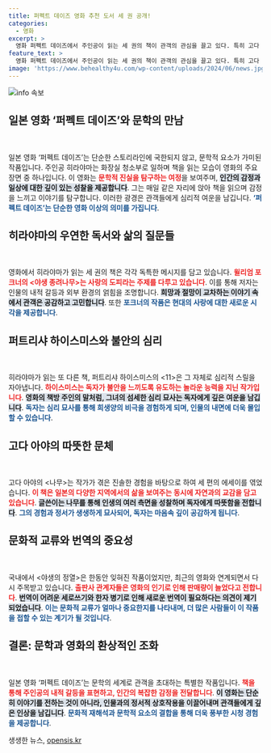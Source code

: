 ```yaml
---
title: 퍼펙트 데이즈 영화 추천 도서 세 권 공개!
categories:
  - 영화
excerpt: >
  영화 퍼펙트 데이즈에서 주인공이 읽는 세 권의 책이 관객의 관심을 끌고 있다. 특히 고다 아야의 <나무>가 새롭게 주목받으며 재번역이 예정됨에 따라 이들 작품의 이야기가 재조명된다. 한편, 퍼트리샤 하이스미스의 <11>은 독창적인 심리 묘사가 돋보이며, 영화와 책의 만남이 새로운 흥미를 유발하고 있다.
feature_text: >
  영화 퍼펙트 데이즈에서 주인공이 읽는 세 권의 책이 관객의 관심을 끌고 있다. 특히 고다 아야의 <나무>가 새롭게 주목받으며 재번역이 예정됨에 따라 이들 작품의 이야기가 재조명된다. 한편, 퍼트리샤 하이스미스의 <11>은 독창적인 심리 묘사가 돋보이며, 영화와 책의 만남이 새로운 흥미를 유발하고 있다.
image: 'https://www.behealthy4u.com/wp-content/uploads/2024/06/news.jpg'
---
```


<p><img src="https://www.behealthy4u.com/wp-content/uploads/2024/06/news.jpg" alt="info 속보" /></p>

<h2 data-ke-size="size26">일본 영화 ‘퍼펙트 데이즈’와 문학의 만남</h2>

<p data-ke-size="size16">&nbsp;</p>  

<p>일본 영화 ‘퍼펙트 데이즈’는 단순한 스토리라인에 국한되지 않고, 문학적 요소가 가미된 작품입니다. 주인공 히라야마는 화장실 청소부로 일하며 책을 읽는 모습이 영화의 주요 장면 중 하나입니다. 이 영화는 <b><span style="color: #ee2323;">문학적 진실을 탐구하는 여정</span></b>을 보여주며, <b><span style="background-color: #21538527;">인간의 감정과 일상에 대한 깊이 있는 성찰을 제공합니다</span></b>. 그는 매일 같은 자리에 앉아 책을 읽으며 감정을 느끼고 이야기를 탐구합니다. 이러한 광경은 관객들에게 심리적 여운을 남깁니다. <b><span style="color: #1a5490;">‘퍼펙트 데이즈’는 단순한 영화 이상의 의미를 가집니다</span></b>.</p>

<h2 data-ke-size="size26">히라야마의 우연한 독서와 삶의 질문들</h2>

<p data-ke-size="size16">&nbsp;</p>  

<p>영화에서 히라야마가 읽는 세 권의 책은 각각 독특한 메시지를 담고 있습니다. <b><span style="color: #ee2323;">윌리엄 포크너의 &lt;야생 종려나무&gt;는 사랑의 도피라는 주제를 다루고 있습니다</span></b>. 이를 통해 저자는 인물의 내적 갈등과 외부 환경의 얽힘을 조명합니다. <b><span style="background-color: #21538527;">희망과 절망이 교차하는 이야기 속에서 관객은 공감하고 고민합니다</span></b>. 또한 <b><span style="color: #1a5490;">포크너의 작품은 현대의 사랑에 대한 새로운 시각을 제공합니다</span></b>.</p>

<h2 data-ke-size="size26">퍼트리샤 하이스미스와 불안의 심리</h2>

<p data-ke-size="size16">&nbsp;</p>  

<p>히라야마가 읽는 또 다른 책, 퍼트리샤 하이스미스의 &lt;11>은 그 자체로 심리적 스릴을 자아냅니다. <b><span style="color: #ee2323;">하이스미스는 독자가 불안을 느끼도록 유도하는 놀라운 능력을 지닌 작가입니다</span></b>. <b><span style="background-color: #21538527;">영화의 책방 주인의 말처럼, 그녀의 섬세한 심리 묘사는 독자에게 깊은 여운을 남깁니다</span></b>. <b><span style="color: #1a5490;">독자는 심리 묘사를 통해 희생양의 비극을 경험하게 되며, 인물의 내면에 더욱 몰입할 수 있습니다</span></b>.</p>

<h2 data-ke-size="size26">고다 아야의 따뜻한 문체</h2>

<p data-ke-size="size16">&nbsp;</p>  

<p>고다 아야의 &lt;나무&gt;는 작가가 겪은 진솔한 경험을 바탕으로 하여 세 편의 에세이를 엮었습니다. <b><span style="color: #ee2323;">이 책은 일본의 다양한 지역에서의 삶을 보여주는 동시에 자연과의 교감을 담고 있습니다</span></b>. <b><span style="background-color: #21538527;">글쓴이는 나무를 통해 인생의 여러 측면을 성찰하며 독자에게 따뜻함을 전합니다</span></b>. <b><span style="color: #1a5490;">그의 경험과 정서가 생생하게 묘사되어, 독자는 마음속 깊이 공감하게 됩니다</span></b>.</p>

<h2 data-ke-size="size26">문화적 교류와 번역의 중요성</h2>

<p data-ke-size="size16">&nbsp;</p>  

<p>국내에서 &lt;야생의 정열&gt;은 한동안 잊혀진 작품이었지만, 최근의 영화와 연계되면서 다시 주목받고 있습니다. <b><span style="color: #ee2323;">출판사 관계자들은 영화의 인기로 인해 판매량이 늘었다고 전합니다</span></b>. <b><span style="background-color: #21538527;">번역이 어려운 세로쓰기와 한자 병기로 인해 새로운 번역이 필요하다는 의견이 제기되었습니다</span></b>. <b><span style="color: #1a5490;">이는 문화적 교류가 얼마나 중요한지를 나타내며, 더 많은 사람들이 이 작품을 접할 수 있는 계기가 될 것입니다</span></b>.</p>

<h2 data-ke-size="size26">결론: 문학과 영화의 환상적인 조화</h2>

<p data-ke-size="size16">&nbsp;</p>  

<p>일본 영화 ‘퍼펙트 데이즈’는 문학의 세계로 관객을 초대하는 특별한 작품입니다. <b><span style="color: #ee2323;">책을 통해 주인공의 내적 갈등을 표현하고, 인간의 복잡한 감정을 전달합니다</span></b>. <b><span style="background-color: #21538527;">이 영화는 단순히 이야기를 전하는 것이 아니라, 인물과의 정서적 상호작용을 이끌어내며 관객들에게 깊은 인상을 남깁니다</span></b>. <b><span style="color: #1a5490;">문화적 재해석과 문학적 요소의 결합을 통해 더욱 풍부한 시청 경험을 제공합니다</span></b>.</p>
생생한 뉴스, <a href="https://opensis.kr" rel="dofollow">opensis.kr</a>



